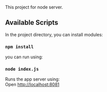 This project for node server.
## Available Scripts

In the project directory, you can install modules:

### `npm install`

you can run using:

### `node index.js`
Runs the app server using:<br>
Open [http://localhost:8081](http://localhost:8081) 
